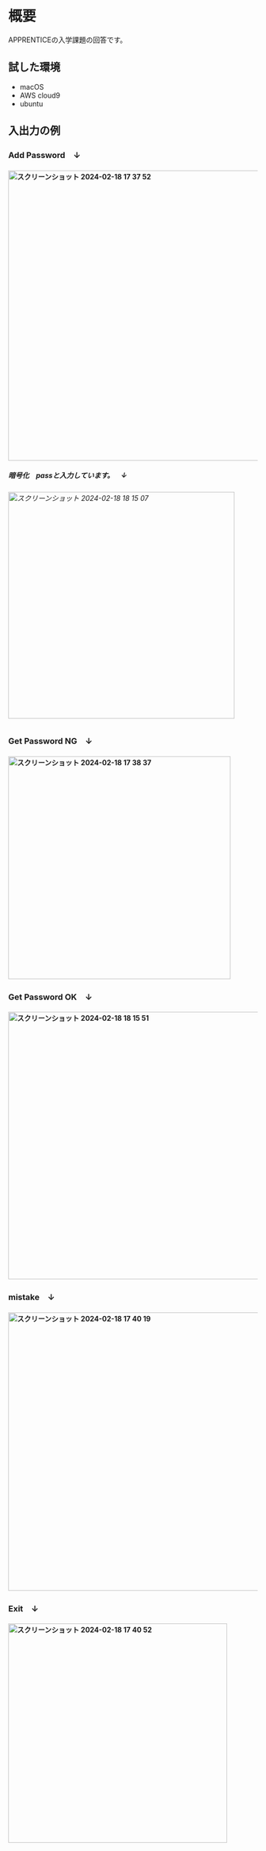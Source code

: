 # 概要
APPRENTICEの入学課題の回答です。
## 試した環境
* macOS
* AWS cloud9
* ubuntu
## 入出力の例
### Add Password　↓ 
#### <img width="585" alt="スクリーンショット 2024-02-18 17 37 52" src="https://github.com/Aoioa7/APPRENTICE_web_test/assets/149755797/270498cb-b3fe-4894-9704-09862a05637a">
##### 暗号化　passと入力しています。　↓  
###### <img width="457" alt="スクリーンショット 2024-02-18 18 15 07" src="https://github.com/Aoioa7/APPRENTICE_web_test/assets/149755797/5476282b-247b-4eec-8ec2-ea0dad2d8d4e">
### Get Password NG　↓
#### <img width="449" alt="スクリーンショット 2024-02-18 17 38 37" src="https://github.com/Aoioa7/APPRENTICE_web_test/assets/149755797/50fc59b2-b514-4a59-93f1-f24dbd35ce66">
### Get Password OK　↓
#### <img width="539" alt="スクリーンショット 2024-02-18 18 15 51" src="https://github.com/Aoioa7/APPRENTICE_web_test/assets/149755797/bdef964d-1e11-4c93-bd22-8e8c122e1b7f">
### mistake　↓
#### <img width="561" alt="スクリーンショット 2024-02-18 17 40 19" src="https://github.com/Aoioa7/APPRENTICE_web_test/assets/149755797/a6586677-40b6-4d48-a1ea-d6b595dd4534">
### Exit　↓
#### <img width="442" alt="スクリーンショット 2024-02-18 17 40 52" src="https://github.com/Aoioa7/APPRENTICE_web_test/assets/149755797/7de8712c-ed99-4c9f-abda-99e0d68376a2">
